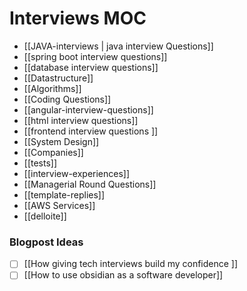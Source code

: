 # Interviews MOC

- [[JAVA-interviews | java interview Questions]]
- [[spring boot interview questions]]
- [[database interview questions]]
- [[Datastructure]]
- [[Algorithms]]
- [[Coding Questions]]
- [[angular-interview-questions]]
- [[html interview questions]]
- [[frontend interview questions ]]
- [[System Design]]
- [[Companies]]
- [[tests]]
- [[interview-experiences]]
- [[Managerial Round Questions]]
- [[template-replies]]
- [[AWS Services]]
- [[delloite]]

### Blogpost  Ideas
- [ ]  [[How giving tech interviews build my confidence ]]  
- [ ] [[How to use obsidian as a software developer]]